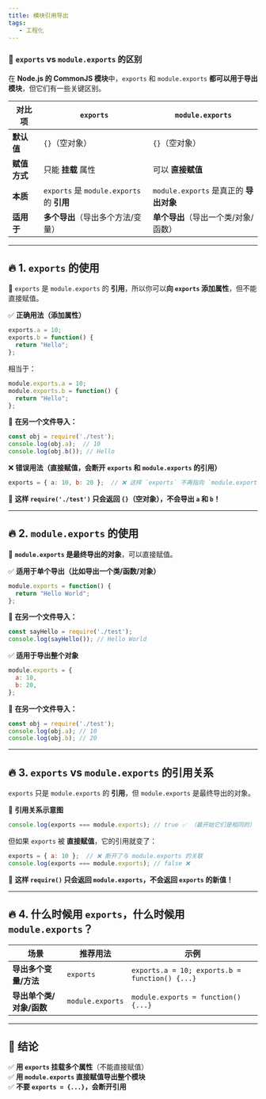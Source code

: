 ```yaml
---
title: 模块引用导出
tags:
   - 工程化
---
```




### **🚀 `exports` vs `module.exports` 的区别**
在 **Node.js 的 CommonJS 模块**中，`exports` 和 `module.exports` **都可以用于导出模块**，但它们有一些关键区别。  

| **对比项** | **`exports`** | **`module.exports`** |
|------------|-------------|----------------|
| **默认值** | `{}`（空对象） | `{}`（空对象） |
| **赋值方式** | 只能 **挂载** 属性 | 可以 **直接赋值** |
| **本质** | `exports` 是 `module.exports` 的 **引用** | `module.exports` 是真正的 **导出对象** |
| **适用于** | **多个导出**（导出多个方法/变量） | **单个导出**（导出一个类/对象/函数） |

---

## **🔥 1. `exports` 的使用**
📌 `exports` 是 `module.exports` 的 **引用**，所以你可以**向 `exports` 添加属性**，但不能直接赋值。  

✅ **正确用法（添加属性）**
```javascript
exports.a = 10;
exports.b = function() {
  return "Hello";
};
```
相当于：
```javascript
module.exports.a = 10;
module.exports.b = function() {
  return "Hello";
};
```
📌 **在另一个文件导入：**
```javascript
const obj = require('./test');
console.log(obj.a);  // 10
console.log(obj.b()); // Hello
```

❌ **错误用法（直接赋值，会断开 `exports` 和 `module.exports` 的引用）**
```javascript
exports = { a: 10, b: 20 };  // ❌ 这样 `exports` 不再指向 `module.exports`
```
📌 **这样 `require('./test')` 只会返回 `{}`（空对象），不会导出 `a` 和 `b`！**

---

## **🔥 2. `module.exports` 的使用**
📌 **`module.exports` 是最终导出的对象**，可以直接赋值。  

✅ **适用于单个导出（比如导出一个类/函数/对象）**
```javascript
module.exports = function() {
  return "Hello World";
};
```
📌 **在另一个文件导入：**
```javascript
const sayHello = require('./test');
console.log(sayHello()); // Hello World
```

✅ **适用于导出整个对象**
```javascript
module.exports = {
  a: 10,
  b: 20,
};
```
📌 **在另一个文件导入：**
```javascript
const obj = require('./test');
console.log(obj.a); // 10
console.log(obj.b); // 20
```

---

## **🔥 3. `exports` vs `module.exports` 的引用关系**
`exports` 只是 `module.exports` 的 **引用**，但 `module.exports` 是最终导出的对象。  

📌 **引用关系示意图**
```javascript
console.log(exports === module.exports); // true ✅ （最开始它们是相同的）
```
但如果 `exports` 被 **直接赋值**，它的引用就变了：
```javascript
exports = { a: 10 };  // ❌ 断开了与 module.exports 的关联
console.log(exports === module.exports); // false ❌
```
📌 **这样 `require()` 只会返回 `module.exports`，不会返回 `exports` 的新值！**

---

## **🔥 4. 什么时候用 `exports`，什么时候用 `module.exports`？**
| **场景** | **推荐用法** | **示例** |
|---------|------------|---------|
| **导出多个变量/方法** | `exports` | `exports.a = 10; exports.b = function() {...}` |
| **导出单个类/对象/函数** | `module.exports` | `module.exports = function() {...}` |

---

## **🎯 结论**
✅ **用 `exports` 挂载多个属性**（不能直接赋值）  
✅ **用 `module.exports` 直接赋值导出整个模块**  
✅ **不要 `exports = {...}`，会断开引用**  



